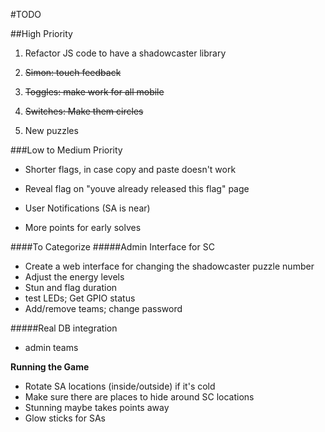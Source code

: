 

#TODO

##High Priority
1. Refactor JS code to have a shadowcaster library

2. <strike>Simon: touch feedback</strike>

3. <strike>Toggles: make work for all mobile</strike>

4. <strike>Switches: Make them circles</strike>

5. New puzzles

###Low to Medium Priority
- Shorter flags, in case copy and paste doesn't work

- Reveal flag on "youve already released this flag" page

- User Notifications (SA is near)

- More points for early solves

####To Categorize
#####Admin Interface for SC
 - Create a web interface for changing the shadowcaster puzzle number
 - Adjust the energy levels
 - Stun and flag duration
 - test LEDs; Get GPIO status
 - Add/remove teams; change password

#####Real DB integration
 - admin teams


**Running the Game**
- Rotate SA locations (inside/outside) if it's cold
- Make sure there are places to hide around SC locations
- Stunning maybe takes points away
- Glow sticks for SAs
